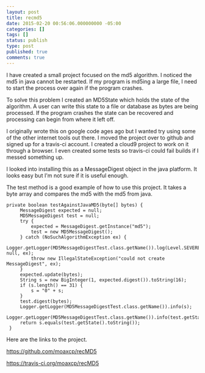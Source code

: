 ```yaml
---
layout: post
title: recmd5
date: 2015-02-20 00:56:06.000000000 -05:00
categories: []
tags: []
status: publish
type: post
published: true
comments: true
---
```

I have created a small project focused on the md5 algorithm. I noticed the md5 in java cannot be restarted. If my program is md5ing a large file, I need to start the process over again if the program crashes.

To solve this problem I created an MD5State which holds the state of the algorithm. A user can write this state to a file or database as bytes are being processed. If the program crashes the state can be recovered and processing can begin from where it left off.

I originally wrote this on google code ages ago but I wanted try using some of the other internet tools out there. I moved the project over to github and signed up for a travis-ci account. I created a cloud9 project to work on it through a browser. I even created some tests so travis-ci could fail builds if I messed something up.

I looked into installing this as a MessageDigest object in the java platform. It looks easy but I'm not sure if it is useful enough.

The test method is a good example of how to use this project. It takes a byte array and compares the md5 with the md5 from java.

```
private boolean testAgainstJavaMD5(byte[] bytes) {
     MessageDigest expected = null;
     MD5MessageDigest test = null;
     try {
         expected = MessageDigest.getInstance("md5");
         test = new MD5MessageDigest();
     } catch (NoSuchAlgorithmException ex) {
         Logger.getLogger(MD5MessageDigestTest.class.getName()).log(Level.SEVERE, null, ex);
         throw new IllegalStateException("could not create MessageDigest", ex);
     }
     expected.update(bytes);
     String s = new BigInteger(1, expected.digest()).toString(16);
     if (s.length() == 31) {
         s = "0" + s;
     }
     test.digest(bytes);
     Logger.getLogger(MD5MessageDigestTest.class.getName()).info(s);
     Logger.getLogger(MD5MessageDigestTest.class.getName()).info(test.getState().toString());
     return s.equals(test.getState().toString());
 }
 ```

Here are the links to the project.

<a href="https://github.com/moaxcp/recMD5" target="_blank">https://github.com/moaxcp/recMD5</a>

<a href="https://travis-ci.org/moaxcp/recMD5" target="_blank">https://travis-ci.org/moaxcp/recMD5</a>
